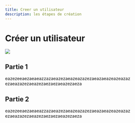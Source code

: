 ```yaml
---
title: Creer un utilisateur
description: les étapes de création
---
```

# Créer un utilisateur

![](/images/8414400634_3f3322a084_b.jpg)

## Partie 1

eazezeeaezaeaeazzazaeazezaeazeazazezaeazaeazeazeazaz\
ezaeazazezaeazezaezaezaeazezaeza

## Partie 2

eazezeeaezaeaeazzazaeazezaeazeazazezaeazaeazeazeazaz
ezaeazazezaeazezaezaezaeazezaeza
